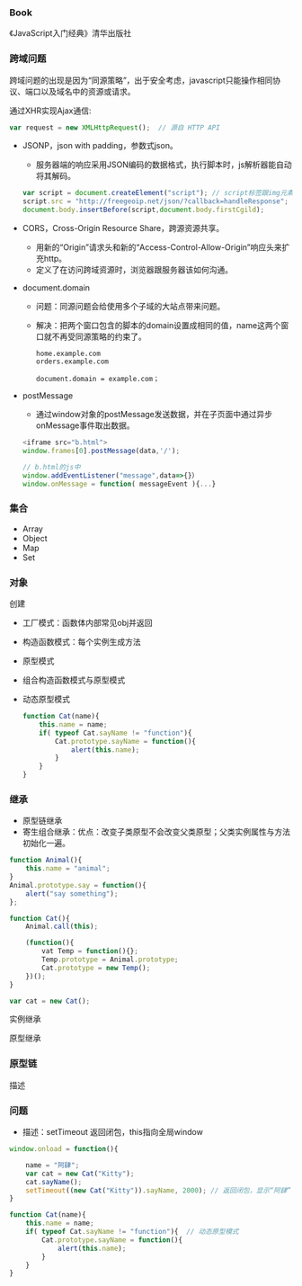 ### Book

《JavaScript入门经典》清华出版社





### 跨域问题

跨域问题的出现是因为“同源策略”，出于安全考虑，javascript只能操作相同协议、端口以及域名中的资源或请求。

通过XHR实现Ajax通信:

```javascript
var request = new XMLHttpRequest();  // 源自 HTTP API
```

- JSONP，json with padding，参数式json。

  - 服务器端的响应采用JSON编码的数据格式，执行脚本时，js解析器能自动将其解码。

  ```javascript
  var script = document.createElement("script"); // script标签跟img元素，有能力不受限制地从其他域加载资源；
  script.src = "http://freegeoip.net/json/?callback=handleResponse";
  document.body.insertBefore(script,document.body.firstCgild);
  ```

- CORS，Cross-Origin Resource Share，跨源资源共享。

  - 用新的“Origin”请求头和新的“Access-Control-Allow-Origin”响应头来扩充http。
  - 定义了在访问跨域资源时，浏览器跟服务器该如何沟通。

- document.domain

  - 问题：同源问题会给使用多个子域的大站点带来问题。

  - 解决：把两个窗口包含的脚本的domain设置成相同的值，name这两个窗口就不再受同源策略的约束了。

    ```javascrip
    home.example.com
    orders.example.com
    
    document.domain = example.com；
    ```

- postMessage

  - 通过window对象的postMessage发送数据，并在子页面中通过异步onMessage事件取出数据。

  ```javascript
  <iframe src="b.html">
  window.frames[0].postMessage(data,'/');
  
  // b.html的js中
  window.addEventListener("message",data=>{}）
  window.onMessage = function( messageEvent ){...}
  ```

### 集合

- Array
- Object
- Map
- Set



### 对象

创建

- 工厂模式：函数体内部常见obj并返回

- 构造函数模式：每个实例生成方法

- 原型模式

- 组合构造函数模式与原型模式

- 动态原型模式

  ```javascript
  function Cat(name){
      this.name = name;
      if( typeof Cat.sayName != "function"){
          Cat.prototype.sayName = function(){
              alert(this.name);
          }
      }
  }
  ```

  

### 继承

- 原型链继承
- 寄生组合继承：优点：改变子类原型不会改变父类原型；父类实例属性与方法初始化一遍。

```javascript
function Animal(){
	this.name = "animal";
}
Animal.prototype.say = function(){
	alert("say something");
};

function Cat(){
	Animal.call(this);

	(function(){
		vat Temp = function(){};
		Temp.prototype = Animal.prototype;
		Cat.prototype = new Temp();
	})();
}

var cat = new Cat();
```



实例继承

原型继承

### 原型链

描述



### 问题

- 描述：setTimeout 返回闭包，this指向全局window

```javascript
window.onload = function(){

	name = "阿肆";
	var cat = new Cat("Kitty");
	cat.sayName();
	setTimeout((new Cat("Kitty")).sayName, 2000); // 返回闭包，显示“阿肆”
}

function Cat(name){
    this.name = name;
    if( typeof Cat.sayName != "function"){  // 动态原型模式
        Cat.prototype.sayName = function(){
            alert(this.name);
        }
    }
}
```

